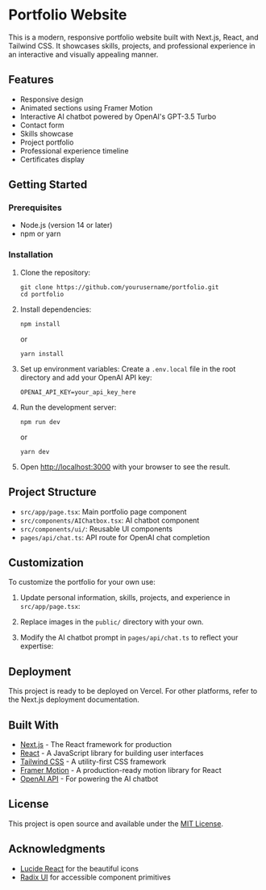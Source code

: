 # Portfolio Website

This is a modern, responsive portfolio website built with Next.js, React, and Tailwind CSS. It showcases skills, projects, and professional experience in an interactive and visually appealing manner.

## Features

- Responsive design
- Animated sections using Framer Motion
- Interactive AI chatbot powered by OpenAI's GPT-3.5 Turbo
- Contact form
- Skills showcase
- Project portfolio
- Professional experience timeline
- Certificates display

## Getting Started

### Prerequisites

- Node.js (version 14 or later)
- npm or yarn

### Installation

1. Clone the repository:
   ```
   git clone https://github.com/yourusername/portfolio.git
   cd portfolio
   ```

2. Install dependencies:
   ```
   npm install
   ```
   or
   ```
   yarn install
   ```

3. Set up environment variables:
   Create a `.env.local` file in the root directory and add your OpenAI API key:
   ```
   OPENAI_API_KEY=your_api_key_here
   ```

4. Run the development server:
   ```
   npm run dev
   ```
   or
   ```
   yarn dev
   ```

5. Open [http://localhost:3000](http://localhost:3000) with your browser to see the result.

## Project Structure

- `src/app/page.tsx`: Main portfolio page component
- `src/components/AIChatbox.tsx`: AI chatbot component
- `src/components/ui/`: Reusable UI components
- `pages/api/chat.ts`: API route for OpenAI chat completion

## Customization

To customize the portfolio for your own use:

1. Update personal information, skills, projects, and experience in `src/app/page.tsx`:

2. Replace images in the `public/` directory with your own.

3. Modify the AI chatbot prompt in `pages/api/chat.ts` to reflect your expertise:

## Deployment

This project is ready to be deployed on Vercel. For other platforms, refer to the Next.js deployment documentation.

## Built With

- [Next.js](https://nextjs.org/) - The React framework for production
- [React](https://reactjs.org/) - A JavaScript library for building user interfaces
- [Tailwind CSS](https://tailwindcss.com/) - A utility-first CSS framework
- [Framer Motion](https://www.framer.com/motion/) - A production-ready motion library for React
- [OpenAI API](https://openai.com/blog/openai-api) - For powering the AI chatbot

## License

This project is open source and available under the [MIT License](LICENSE).

## Acknowledgments

- [Lucide React](https://lucide.dev/) for the beautiful icons
- [Radix UI](https://www.radix-ui.com/) for accessible component primitives
